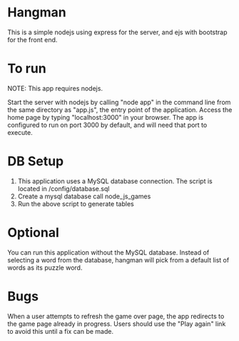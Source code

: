 # Hangman

This is a simple nodejs using express for the server, and ejs with bootstrap for the front end.

# To run

NOTE: This app requires nodejs.

Start the server with nodejs by calling "node app" in the command line from the same directory as "app.js", the entry point of the application.
Access the home page by typing "localhost:3000" in your browser. The app is configured to run on port 3000 by default, and will need that port to execute.

# DB Setup
1. This application uses a MySQL database connection. The script is located in /config/database.sql
2. Create a mysql database call node_js_games
3. Run the above script to generate tables

# Optional
You can run this application without the MySQL database. Instead of selecting a word from the database,
hangman will pick from a default list of words as its puzzle word.

# Bugs
When a user attempts to refresh the game over page, the app redirects to the game page already in progress. Users should use the "Play again" link to avoid this until a fix can be made.

